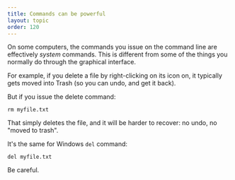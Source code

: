 ```yaml
---
title: Commands can be powerful
layout: topic
order: 120
---
```



On some computers, the commands you issue on the command line are effectively _system_ commands. 
This is different from some of the things you normally do through the graphical interface.

For example, if you delete a file by right-clicking on its icon on, it typically gets moved into Trash (so you can undo, and get it back). 

But if you issue the delete command:

    rm myfile.txt
    
That simply deletes the file, and it will be harder to recover: no undo, no "moved to trash".

It's the same for Windows `del` command:

    del myfile.txt

Be careful.
